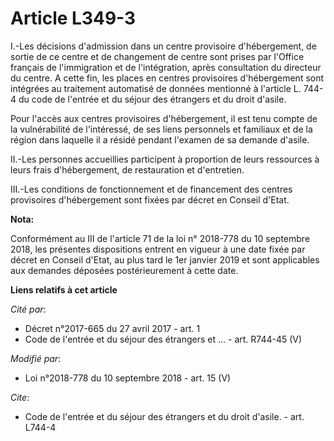# Article L349-3

I.-Les décisions d'admission dans un centre provisoire d'hébergement, de sortie de ce centre et de changement de centre sont
prises par l'Office français de l'immigration et de l'intégration, après consultation du directeur du centre. A cette fin,
les places en centres provisoires d'hébergement sont intégrées au traitement automatisé de données mentionné à l'article L.
744-4 du code de l'entrée et du séjour des étrangers et du droit d'asile.

Pour l'accès aux centres provisoires d'hébergement, il est tenu compte de la vulnérabilité de l'intéressé, de ses liens
personnels et familiaux et de la région dans laquelle il a résidé pendant l'examen de sa demande d'asile.

II.-Les personnes accueillies participent à proportion de leurs ressources à leurs frais d'hébergement, de restauration et
d'entretien.

III.-Les conditions de fonctionnement et de financement des centres provisoires d'hébergement sont fixées par décret en
Conseil d'Etat.

**Nota:**

Conformément au III de l'article 71 de la loi n° 2018-778 du 10 septembre 2018, les présentes dispositions entrent en vigueur
à une date fixée par décret en Conseil d'Etat, au plus tard le 1er janvier 2019 et sont applicables aux demandes déposées
postérieurement à cette date.

**Liens relatifs à cet article**

_Cité par_:

  - Décret n°2017-665 du 27 avril 2017 - art. 1
  - Code de l'entrée et du séjour des étrangers et ... - art. R744-45 (V)

_Modifié par_:

  - Loi n°2018-778 du 10 septembre 2018 - art. 15 (V)

_Cite_:

  - Code de l'entrée et du séjour des étrangers et du droit d'asile. - art. L744-4
